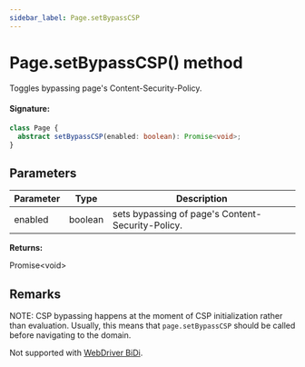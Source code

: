 ```yaml
---
sidebar_label: Page.setBypassCSP
---
```


# Page.setBypassCSP() method

Toggles bypassing page's Content-Security-Policy.

#### Signature:

```typescript
class Page {
  abstract setBypassCSP(enabled: boolean): Promise<void>;
}
```

## Parameters

| Parameter | Type    | Description                                       |
| --------- | ------- | ------------------------------------------------- |
| enabled   | boolean | sets bypassing of page's Content-Security-Policy. |

**Returns:**

Promise&lt;void&gt;

## Remarks

NOTE: CSP bypassing happens at the moment of CSP initialization rather than evaluation. Usually, this means that `page.setBypassCSP` should be called before navigating to the domain.

Not supported with [WebDriver BiDi](https://pptr.dev/faq#q-what-is-the-status-of-cross-browser-support).
